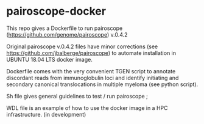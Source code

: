 # pairoscope-docker

This repo gives a Dockerfile to run pairoscope (https://github.com/genome/pairoscope) v.0.4.2

Original pairoscope v.0.4.2 files have minor corrections (see https://github.com/jbalberge/pairoscope) to automate installation in UBUNTU 18.04 LTS docker image. 

Dockerfile comes with the very convenient TGEN script to annotate discordant reads from immunoglobulin loci and identify initiating and secondary canonical translocations in multiple myeloma (see python script).

Sh file gives general guidelines to test / run pairoscope ; 

WDL file is an example of how to use the docker image in a HPC infrastructure. (in development)

